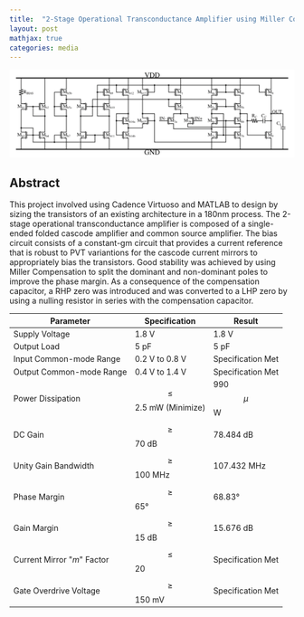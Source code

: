 ```yaml
---
title:  "2-Stage Operational Transconductance Amplifier using Miller Compensation"
layout: post
mathjax: true
categories: media
---
```


![2-Stage Architecture](/assets/images/2stageampsch.png)

## Abstract

This project involved using Cadence Virtuoso and MATLAB to design by sizing the transistors of an existing architecture in a 180nm process. The 2-stage operational transconductance amplifier is composed of a single-ended folded cascode amplifier and common source amplifier. The bias circuit consists of a constant-gm circuit that provides a current reference that is robust to PVT variantions for the cascode current mirrors to appropriately bias the transistors. Good stability was achieved by using Miller Compensation to split the dominant and non-dominant poles to improve the phase margin. As a consequence of the compensation capacitor, a RHP zero was introduced and was converted to a LHP zero by using a nulling resistor in series with the compensation capacitor.



| Parameter                  | Specification             | Result                     | 
|----------------------------|---------------------------|----------------------------|
| Supply Voltage             | 1.8 V                     | 1.8 V                      |
| Output Load                | 5 pF                      | 5 pF                       |
| Input Common-mode Range    | 0.2 V to 0.8 V            | Specification Met          |
| Output Common-mode Range   | 0.4 V to 1.4 V            | Specification Met          |
| Power Dissipation          | $$\le$$ 2.5 mW (Minimize) | 990 $$\mu$$W               |
| DC Gain                    | $$\ge$$ 70 dB             | 78.484 dB                  |
| Unity Gain Bandwidth       | $$\ge$$ 100 MHz           | 107.432 MHz                |
| Phase Margin               | $$\ge$$ 65°               | 68.83°                     |
| Gain Margin                | $$\ge$$ 15 dB             | 15.676 dB                  |
| Current Mirror "_m_" Factor| $$\le$$ 20                | Specification Met          |
| Gate Overdrive Voltage     | $$\ge$$ 150 mV            | Specification Met          |






